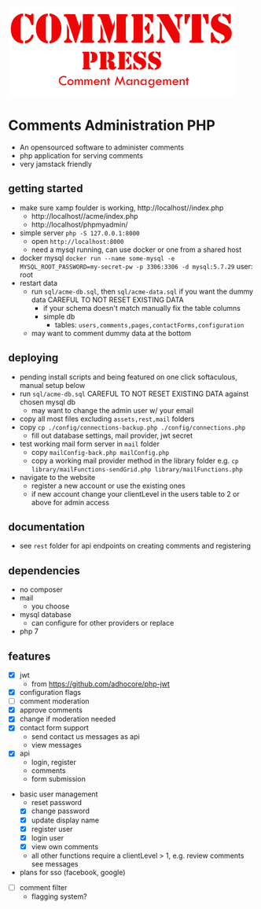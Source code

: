 ![Logo](./images/site/logo.png)

# Comments Administration PHP
* An opensourced software to administer comments
* php application for serving comments
* very jamstack friendly

## getting started
* make sure xamp foulder is working, http://localhost//index.php
  * http://localhost//acme/index.php
  * http://localhost/phpmyadmin/
* simple server `php -S 127.0.0.1:8000`
  * open `http://localhost:8000`
  * need a mysql running, can use docker or one from a shared host
* docker mysql
 `docker run --name some-mysql -e MYSQL_ROOT_PASSWORD=my-secret-pw -p 3306:3306 -d mysql:5.7.29` user: root
* restart data
  * run `sql/acme-db.sql`, then `sql/acme-data.sql` if you want the dummy data CAREFUL TO NOT RESET EXISTING DATA
     * if your schema doesn't match manually fix the table columns
     * simple db
       * tables: `users,comments,pages,contactForms,configuration`
  * may want to comment dummy data at the bottom

## deploying
* pending install scripts and being featured on one click softaculous, manual setup below
* run `sql/acme-db.sql` CAREFUL TO NOT RESET EXISTING DATA against chosen mysql db
  * may want to change the admin user w/ your email
* copy all most files excluding `assets,rest,mail` folders
* copy `cp ./config/connections-backup.php ./config/connections.php`
  * fill out database settings, mail provider, jwt secret
* test working mail form server in `mail` folder
  * copy `mailConfig-back.php mailConfig.php`
  * copy a working mail provider method in the library folder e.g. `cp library/mailFunctions-sendGrid.php library/mailFunctions.php`
* navigate to the website
  * register a new account or use the existing ones
  * if new account change your clientLevel in the users table to 2 or above for admin access

## documentation
* see `rest` folder for api endpoints on creating comments and registering

## dependencies
* no composer
* mail
  * you choose
* mysql database
  * can configure for other providers or replace
* php 7


## features
* [x] jwt
  * from https://github.com/adhocore/php-jwt
* [x] configuration flags
* [ ] comment moderation
 * [x] approve comments
 * [x] change if moderation needed
* [x] contact form support
  * send contact us messages as api
  * view messages
* [x] api
  * login, register
  * comments
  * form submission
* basic user management
  * reset password
  * [x] change password
  * [x] update display name
  * [x] register user
  * [x] login user
  * [x] view own comments
  * all other functions require a clientLevel > 1, e.g. review comments see messages
* plans for sso (facebook, google)
* [ ] comment filter
  * flagging system?
